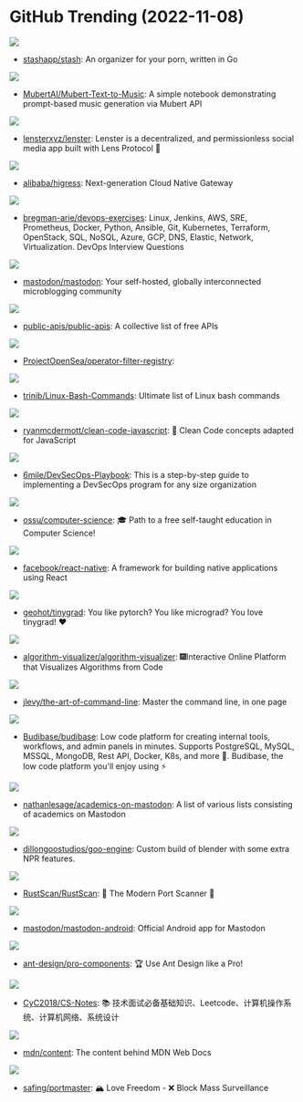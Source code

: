 # GitHub Trending (2022-11-08)

![](https://img.shields.io/badge/Go-New%20247-green?style=flat-square&logo=appveyor)
- [stashapp/stash](https://github.com/stashapp/stash): An organizer for your porn, written in Go

![](https://img.shields.io/badge/Jupyter%20Notebook-New%20234-green?style=flat-square&logo=appveyor)
- [MubertAI/Mubert-Text-to-Music](https://github.com/MubertAI/Mubert-Text-to-Music): A simple notebook demonstrating prompt-based music generation via Mubert API

![](https://img.shields.io/badge/TypeScript-New%20708-green?style=flat-square&logo=appveyor)
- [lensterxyz/lenster](https://github.com/lensterxyz/lenster): Lenster is a decentralized, and permissionless social media app built with Lens Protocol 🌿

![](https://img.shields.io/badge/C%2B%2B-New%2082-green?style=flat-square&logo=appveyor)
- [alibaba/higress](https://github.com/alibaba/higress): Next-generation Cloud Native Gateway

![](https://img.shields.io/badge/Python-New%20246-green?style=flat-square&logo=appveyor)
- [bregman-arie/devops-exercises](https://github.com/bregman-arie/devops-exercises): Linux, Jenkins, AWS, SRE, Prometheus, Docker, Python, Ansible, Git, Kubernetes, Terraform, OpenStack, SQL, NoSQL, Azure, GCP, DNS, Elastic, Network, Virtualization. DevOps Interview Questions

![](https://img.shields.io/badge/Ruby-New%20576-green?style=flat-square&logo=appveyor)
- [mastodon/mastodon](https://github.com/mastodon/mastodon): Your self-hosted, globally interconnected microblogging community

![](https://img.shields.io/badge/Python-New%20609-green?style=flat-square&logo=appveyor)
- [public-apis/public-apis](https://github.com/public-apis/public-apis): A collective list of free APIs

![](https://img.shields.io/badge/Solidity-New%2028-green?style=flat-square&logo=appveyor)
- [ProjectOpenSea/operator-filter-registry](https://github.com/ProjectOpenSea/operator-filter-registry): 

![](https://img.shields.io/badge/none-New%20380-green?style=flat-square&logo=appveyor)
- [trinib/Linux-Bash-Commands](https://github.com/trinib/Linux-Bash-Commands): Ultimate list of Linux bash commands

![](https://img.shields.io/badge/JavaScript-New%2095-green?style=flat-square&logo=appveyor)
- [ryanmcdermott/clean-code-javascript](https://github.com/ryanmcdermott/clean-code-javascript): 🛁 Clean Code concepts adapted for JavaScript

![](https://img.shields.io/badge/none-New%2096-green?style=flat-square&logo=appveyor)
- [6mile/DevSecOps-Playbook](https://github.com/6mile/DevSecOps-Playbook): This is a step-by-step guide to implementing a DevSecOps program for any size organization

![](https://img.shields.io/badge/none-New%20453-green?style=flat-square&logo=appveyor)
- [ossu/computer-science](https://github.com/ossu/computer-science): 🎓 Path to a free self-taught education in Computer Science!

![](https://img.shields.io/badge/JavaScript-New%2096-green?style=flat-square&logo=appveyor)
- [facebook/react-native](https://github.com/facebook/react-native): A framework for building native applications using React

![](https://img.shields.io/badge/Python-New%20156-green?style=flat-square&logo=appveyor)
- [geohot/tinygrad](https://github.com/geohot/tinygrad): You like pytorch? You like micrograd? You love tinygrad! ❤️

![](https://img.shields.io/badge/JavaScript-New%20334-green?style=flat-square&logo=appveyor)
- [algorithm-visualizer/algorithm-visualizer](https://github.com/algorithm-visualizer/algorithm-visualizer): 🎆Interactive Online Platform that Visualizes Algorithms from Code

![](https://img.shields.io/badge/none-New%20564-green?style=flat-square&logo=appveyor)
- [jlevy/the-art-of-command-line](https://github.com/jlevy/the-art-of-command-line): Master the command line, in one page

![](https://img.shields.io/badge/JavaScript-New%2074-green?style=flat-square&logo=appveyor)
- [Budibase/budibase](https://github.com/Budibase/budibase): Low code platform for creating internal tools, workflows, and admin panels in minutes. Supports PostgreSQL, MySQL, MSSQL, MongoDB, Rest API, Docker, K8s, and more 🚀. Budibase, the low code platform you'll enjoy using ⚡

![](https://img.shields.io/badge/none-New%2069-green?style=flat-square&logo=appveyor)
- [nathanlesage/academics-on-mastodon](https://github.com/nathanlesage/academics-on-mastodon): A list of various lists consisting of academics on Mastodon

![](https://img.shields.io/badge/C-New%2059-green?style=flat-square&logo=appveyor)
- [dillongoostudios/goo-engine](https://github.com/dillongoostudios/goo-engine): Custom build of blender with some extra NPR features.

![](https://img.shields.io/badge/Rust-New%20137-green?style=flat-square&logo=appveyor)
- [RustScan/RustScan](https://github.com/RustScan/RustScan): 🤖 The Modern Port Scanner 🤖

![](https://img.shields.io/badge/Java-New%2096-green?style=flat-square&logo=appveyor)
- [mastodon/mastodon-android](https://github.com/mastodon/mastodon-android): Official Android app for Mastodon

![](https://img.shields.io/badge/TypeScript-New%2027-green?style=flat-square&logo=appveyor)
- [ant-design/pro-components](https://github.com/ant-design/pro-components): 🏆 Use Ant Design like a Pro!

![](https://img.shields.io/badge/none-New%2057-green?style=flat-square&logo=appveyor)
- [CyC2018/CS-Notes](https://github.com/CyC2018/CS-Notes): 📚 技术面试必备基础知识、Leetcode、计算机操作系统、计算机网络、系统设计

![](https://img.shields.io/badge/Markdown-New%20113-green?style=flat-square&logo=appveyor)
- [mdn/content](https://github.com/mdn/content): The content behind MDN Web Docs

![](https://img.shields.io/badge/Go-New%20151-green?style=flat-square&logo=appveyor)
- [safing/portmaster](https://github.com/safing/portmaster): 🏔 Love Freedom - ❌ Block Mass Surveillance

